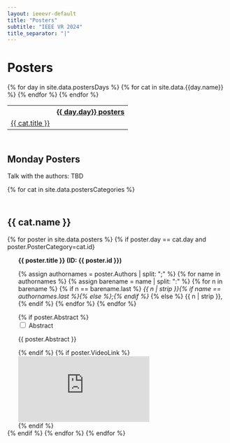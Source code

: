 ```yaml
---
layout: ieeevr-default
title: "Posters"
subtitle: "IEEE VR 2024"
title_separator: "|"
---
```


<h1>Posters</h1>
<div>
    <table class="styled-table">
        <tr>
            <td class="medLarge"><a href="#P1"></a></td>
            {% for day in site.data.postersDays %}
                <th colspan="4"><a href="#{{ day.id }}">{{ day.day}} posters</a></th>
                {% for cat in site.data.{{day.name}} %}
                    <tr>
                        <td class="medLarge"><a href="#{{ cat.id }}">{{ cat.title }}</a></td>
                    </tr>
                {% endfor %}
            {% endfor %}
            <!--<th colspan="4"><a href="#{{ cat.id }}">Monday posters</a></th>
            <h1 id="call-for-workshop-papers"> Monday Posters </h1>
                {% for cat in site.data.postersCategories %}
                <div>
                    <div>
                        <table class="styled-table">
                            <tr>
                                <th colspan="4"><a href="#{{ cat.id }}">Category: {{ cat.id }}  {{ cat.name }} (Day : {{ cat.day}})</a></th>
                            </tr>                   
                            {% assign ps = site.data.posters | sort: "id" %}
                            {% for poster in ps %}
                                {% if poster.PosterCategory == cat.id and poster.Day == cat.day %}
                                    <tr>
                                        <td class="medLarge"><a href="#{{ poster.id }}">{{ poster.id }}</a></td>
                                        <td class="medLarge"><a href="#{{ poster.id }}">{{ poster.title }}</a></td>
                                    </tr>
                                {% endif %}
                            {% endfor %}
                        </table>
                    </div>
                <div>
            {% endfor %} 
            <td class="medLarge"><a href="#P2"></a></td>
            <h1 id="call-for-workshop-papers"> Tuesday Posters </h1>
                {% for cat in site.data.postersCategories2 %}
                <div>
                    <div>
                        <table class="styled-table">
                            <tr>
                                <th colspan="4"><a href="#{{ cat.id }}">Category: {{ cat.id }}  {{ cat.name }} (Day : {{ cat.day}})</a></th>
                            </tr>                   
                            {% assign ps = site.data.posters | sort: "id" %}
                            {% for poster in ps %}
                                {% if poster.PosterCategory == cat.id and poster.Day == cat.day %}
                                    <tr>
                                        <td class="medLarge"><a href="#{{ poster.id }}">{{ poster.id }}</a></td>
                                        <td class="medLarge"><a href="#{{ poster.id }}">{{ poster.title }}</a></td>
                                    </tr>
                                {% endif %}
                            {% endfor %}
                        </table>
                    </div>
                <div>
            {% endfor %} -->
        </tr>
    </table>
</div>

<div>    
    <h2 id="P1" class="pink" style="padding-top:25px;">Monday Posters</h2>  
    <p class="small">Talk with the authors: TBD </p><!--9:45&#8209;10:15, 13:00&#8209;13:30, 15:00&#8209;15:30, 17:00&#8209;17:30, Room: Sorcerer's Apprentice Ballroom</p>  -->
    {% for cat in site.data.postersCategories %}
        <h2 id="{{ cat.id }}" class="pink" style="padding-top:25px;">{{ cat.name }}</h2>  
        {% for poster in site.data.posters %}
            {% if poster.day == cat.day and poster.PosterCategory=cat.id}
            <div style="margin-left: 25px;">           
                <p class="medLarge" id="{{ poster.id }}" style="margin-bottom: 0.3em;">
                    <strong>{{ poster.title }} (ID:&nbsp;{{ poster.id }})</strong>
                </p>
                <p class="font_70" >
                    {% assign authornames = poster.Authors | split: ";" %}
                    {% for name in authornames %}
                        {% assign barename = name | split: ":" %}
                        {% for n in barename %}
                            {% if n == barename.last %}
                                <i>{{ n | strip }}{% if name == authornames.last %}{% else %};{% endif %}</i>
                            {% else %}                            
                                <span class="bold">{{ n | strip }},</span>
                            {% endif %}
                        {% endfor %} 
                    {% endfor %}
                </p>
                {% if poster.Abstract %}
                    <div id="{{ poster.id }}" class="wrap-collabsible"> <input id="collapsibleabstract{{ poster.id }}" class="toggle" type="checkbox"> 
                        <label for="collapsibleabstract{{ poster.id }}" class="lbl-toggle">Abstract</label>
                        <div class="collapsible-content">
                            <div class="content-inner">
                                <p>{{ poster.Abstract }}</p>
                            </div>
                        </div>
                    </div>   
                {% endif %}
                {% if poster.VideoLink %}
                <div class="video-container">
                    <iframe src="https://www.youtube.com/embed/{{ poster.VideoLink }}" frameborder="0" allow="accelerometer; autoplay; encrypted-media; gyroscope; picture-in-picture" allowfullscreen></iframe>
                </div>
            {% endif %}<!--https://www.youtube.com/embed/ -->
            </div>
            {% endif %}
        {% endfor %}
    {% endfor %}
</div>
